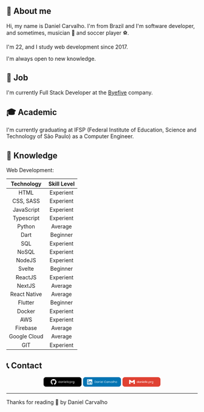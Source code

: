 <h2>📖 About me</h2>

Hi, my name is Daniel Carvalho. I'm from Brazil and I'm software developer, and sometimes, musician 🎵 and soccer player ⚽.

I'm 22, and I study web development since 2017.

I'm always open to new knowledge.

<h2>💼 Job</h2>

I'm currently Full Stack Developer at the [Byefive](https://byefive.com.br/) company.

<h2>🎓 Academic</h2>
I'm currently graduating at IFSP (Federal Institute of Education, Science and Technology of São Paulo) as a Computer Engineer.

<h2>🧠 Knowledge</h2>

Web Development:

| Technology   | Skill Level |
| :----------: | :---------: |
| HTML         | Experient   | 
| CSS, SASS    | Experient   | 
| JavaScript   | Experient   |
| Typescript   | Experient   |
| Python       | Average     |
| Dart         | Beginner    |
| SQL          | Experient   |
| NoSQL        | Experient   |
| NodeJS       | Experient   |
| Svelte       | Beginner    |
| ReactJS      | Experient   |
| NextJS       | Average     |
| React Native | Average     |
| Flutter      | Beginner    |
| Docker       | Experient   |
| AWS          | Experient   |
| Firebase     | Average     |
| Google Cloud | Average     |
| GIT          | Experient   |

<h2>📞 Contact</h2>
<p align="center">
    <a href="https://github.com/daniellcprg"><img src="Github.png" width="100px" alt="GitHub"/></a>
    <a href="https://www.linkedin.com/in/daniellcprg"><img src="Linkedin.png" width="100px" alt="Linkedin"/></a>
    <a href="mailto:daniellc.prg@gmail.com"><img src="Email.png" width="100px" alt="Email"/></a>
</p>

------------
Thanks for reading 🧡 by Daniel Carvalho
